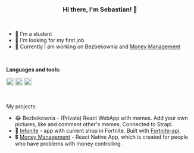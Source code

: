 ### <center>**Hi there, I'm Sebastian! 👋**</center>

<br />

- 🏫 I'm a student
- 👀 I'm looking for my first job
- 🚀 Currently I am working on Bezbekownia and [Money Management](http://github.com/sebastianhaber/moneymanagement "Money Management")

<br />

**Languages and tools:**

<code><img src='https://user-images.githubusercontent.com/51960484/133693670-9d89e200-f306-4985-8ffd-4f2bf95cca91.png' height='20' /></code>
<code><img src='https://user-images.githubusercontent.com/51960484/133693659-9acff652-bd13-4834-97cd-a4ecfcdc6aaf.png' height='20' /></code>
<code><img src='https://user-images.githubusercontent.com/51960484/133693464-a559ffdd-106b-4137-8046-80d4ec6e014c.png' height='20' /></code>

<br />

My projects:

- 😂 Bezbekownia - (Private) React WebApp with memes. Add your own pictures, like and comment other's memes. Connected to Strapi.
- 🔫 [Infonite](https://github.com/sebastianhaber/infonite "Infonite") - app with current shop in Fortnite. Built with [Fortnite-api](https://fortnite-api.com/).
- 💲 [Money Management](http://github.com/sebastianhaber/moneymanagement "Money Management") - React Native App, which is created for people who have problems with money controlling.
